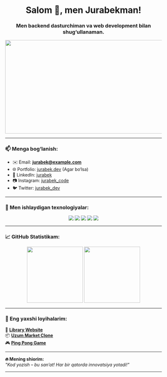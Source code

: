 <h1 align="center">Salom 👋, men Jurabekman!</h1>
<h3 align="center">Men backend dasturchiman va web development bilan shug‘ullanaman.</h3>

<img src="https://media.giphy.com/media/qgQUggAC3Pfv687qPC/giphy.gif" width="800" height="300" />

---

### 📫 Menga bog‘lanish:
- ✉️ Email: **jurabek@example.com**
- 🌐 Portfolio: [jurabek.dev](https://jurabek.dev) (Agar bo‘lsa)
- 🔗 LinkedIn: [jurabek](https://linkedin.com/in/jurabek)
- 📷 Instagram: [jurabek_code](https://instagram.com/jurabek_code)
- 🐦 Twitter: [jurabek_dev](https://twitter.com/jurabek_dev)

---

### 🚀 Men ishlaydigan texnologiyalar:
<div align="center">
  <img src="https://img.shields.io/badge/Python-3776AB?style=for-the-badge&logo=python&logoColor=white"/>
  <img src="https://img.shields.io/badge/Flask-000000?style=for-the-badge&logo=flask&logoColor=white"/>
  <img src="https://img.shields.io/badge/JavaScript-F7DF1E?style=for-the-badge&logo=javascript&logoColor=black"/>
  <img src="https://img.shields.io/badge/HTML5-E34F26?style=for-the-badge&logo=html5&logoColor=white"/>
  <img src="https://img.shields.io/badge/CSS3-1572B6?style=for-the-badge&logo=css3&logoColor=white"/>
</div>

---

### 📈 GitHub Statistikam:
<div align="center">
  <img src="https://github-readme-stats.vercel.app/api?username=jurabek-2&show_icons=true&theme=dark" height="180"/>
  <img src="https://github-readme-streak-stats.herokuapp.com/?user=jurabek-2&theme=dark" height="180"/>
</div>

---

### 🌟 Eng yaxshi loyihalarim:
🚀 **[Library Website](https://github.com/jurabek-2/librarywebsite)**  
📦 **[Uzum Market Clone](https://github.com/jurabek-2/uzummarketclone)**  
🎮 **[Ping Pong Game](https://github.com/jurabek-2/pingponggame)**  

---

**🔥 Mening shiorim:**  
*"Kod yozish – bu san’at! Har bir qatorda innovatsiya yotadi!"*

---

